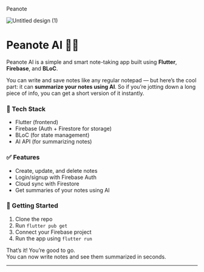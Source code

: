 Peanote


![Untitled design (1)](https://github.com/user-attachments/assets/dd73a4f5-92aa-4e8c-868d-f69842336d7c)


# Peanote AI 📝✨

Peanote AI is a simple and smart note-taking app built using **Flutter**, **Firebase**, and **BLoC**.

You can write and save notes like any regular notepad — but here’s the cool part: it can **summarize your notes using AI**. So if you’re jotting down a long piece of info, you can get a short version of it instantly.

### 🔧 Tech Stack
- Flutter (frontend)
- Firebase (Auth + Firestore for storage)
- BLoC (for state management)
- AI API (for summarizing notes)

### ✅ Features
- Create, update, and delete notes
- Login/signup with Firebase Auth
- Cloud sync with Firestore
- Get summaries of your notes using AI

### 🚀 Getting Started
1. Clone the repo  
2. Run `flutter pub get`  
3. Connect your Firebase project  
4. Run the app using `flutter run`

That’s it! You’re good to go.  
You can now write notes and see them summarized in seconds.

---
